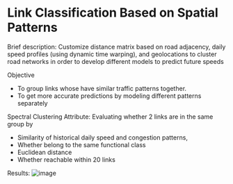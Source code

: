 # Link Classification Based on Spatial Patterns

Brief description: Customize distance matrix based on road adjacency, daily speed profiles (using dynamic time warping), and geolocations to cluster road networks in order to develop different models to predict future speeds

Objective
- To group links whose have similar traffic patterns together.
- To get more accurate predictions by modeling different patterns separately

Spectral Clustering Attribute: Evaluating whether 2 links are in the same group by
- Similarity of historical daily speed and congestion patterns, 
- Whether belong to the same functional class
- Euclidean distance
- Whether reachable within 20 links

Results: 
![image](https://user-images.githubusercontent.com/46463367/186522572-713ac662-c579-4120-ae94-73901d0d467c.png)



